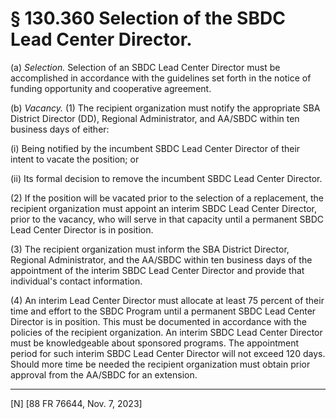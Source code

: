# § 130.360   Selection of the SBDC Lead Center Director.

(a) *Selection.* Selection of an SBDC Lead Center Director must be accomplished in accordance with the guidelines set forth in the notice of funding opportunity and cooperative agreement.


(b) *Vacancy.* (1) The recipient organization must notify the appropriate SBA District Director (DD), Regional Administrator, and AA/SBDC within ten business days of either:


(i) Being notified by the incumbent SBDC Lead Center Director of their intent to vacate the position; or


(ii) Its formal decision to remove the incumbent SBDC Lead Center Director.


(2) If the position will be vacated prior to the selection of a replacement, the recipient organization must appoint an interim SBDC Lead Center Director, prior to the vacancy, who will serve in that capacity until a permanent SBDC Lead Center Director is in position.


(3) The recipient organization must inform the SBA District Director, Regional Administrator, and the AA/SBDC within ten business days of the appointment of the interim SBDC Lead Center Director and provide that individual's contact information.


(4) An interim Lead Center Director must allocate at least 75 percent of their time and effort to the SBDC Program until a permanent SBDC Lead Center Director is in position. This must be documented in accordance with the policies of the recipient organization. An interim SBDC Lead Center Director must be knowledgeable about sponsored programs. The appointment period for such interim SBDC Lead Center Director will not exceed 120 days. Should more time be needed the recipient organization must obtain prior approval from the AA/SBDC for an extension.



---

[N] [88 FR 76644, Nov. 7, 2023]










